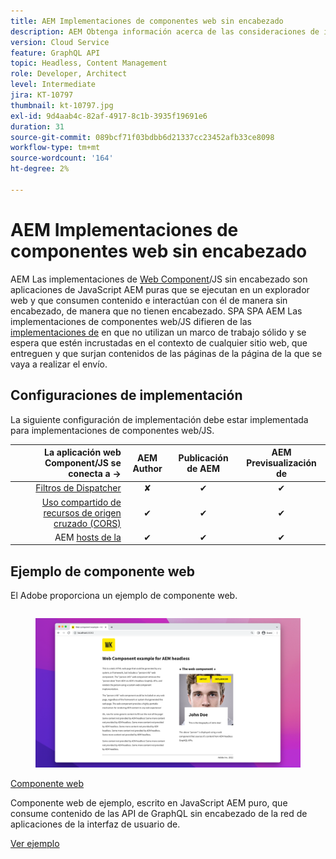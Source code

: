 ```yaml
---
title: AEM Implementaciones de componentes web sin encabezado
description: AEM Obtenga información acerca de las consideraciones de implementación para implementaciones sin encabezado de componentes web/basadas en JS puro.
version: Cloud Service
feature: GraphQL API
topic: Headless, Content Management
role: Developer, Architect
level: Intermediate
jira: KT-10797
thumbnail: kt-10797.jpg
exl-id: 9d4aab4c-82af-4917-8c1b-3935f19691e6
duration: 31
source-git-commit: 089bcf71f03bdbb6d21337cc23452afb33ce8098
workflow-type: tm+mt
source-wordcount: '164'
ht-degree: 2%

---
```


# AEM Implementaciones de componentes web sin encabezado

AEM Las implementaciones de [Web Component](https://developer.mozilla.org/en-US/docs/Web/Web_Components)/JS sin encabezado son aplicaciones de JavaScript AEM puras que se ejecutan en un explorador web y que consumen contenido e interactúan con él de manera sin encabezado, de manera que no tienen encabezado. SPA SPA AEM Las implementaciones de componentes web/JS difieren de las [implementaciones de](./spa.md) en que no utilizan un marco de trabajo sólido y se espera que estén incrustadas en el contexto de cualquier sitio web, que entreguen y que surjan contenidos de las páginas de la página de la que se vaya a realizar el envío.


## Configuraciones de implementación

La siguiente configuración de implementación debe estar implementada para implementaciones de componentes web/JS.

| La aplicación web Component/JS se conecta a → | AEM Author | Publicación de AEM | AEM Previsualización de |
|---------------------------------------------------:|:----------:|:-----------:|:-----------:|
| [Filtros de Dispatcher](./configurations/dispatcher-filters.md) | ✘ | ✔ | ✔ |
| [Uso compartido de recursos de origen cruzado (CORS)](./configurations/cors.md) | ✔ | ✔ | ✔ |
| AEM [hosts de la](./configurations/aem-hosts.md) | ✔ | ✔ | ✔ |

## Ejemplo de componente web

El Adobe proporciona un ejemplo de componente web.

<div class="columns is-multiline">
    <!-- Web Component -->
    <div class="column is-half-tablet is-half-desktop is-one-third-widescreen" aria-label="Web Component" tabindex="0">
       <div class="card">
           <div class="card-image">
               <figure class="image is-16by9">
                   <a href="../example-apps/web-component.md" title="Componente web" tabindex="-1">
                       <img class="is-bordered-r-small" src="../example-apps/assets/web-component/web-component-card.png" alt="Componente web">
                   </a>
               </figure>
           </div>
           <div class="card-content is-padded-small">
               <div class="content">
                   <p class="headline is-size-6 has-text-weight-bold"><a href="../example-apps/web-component.md" title="Componente web">Componente web</a></p>
                   <p class="is-size-6">Componente web de ejemplo, escrito en JavaScript AEM puro, que consume contenido de las API de GraphQL sin encabezado de la red de aplicaciones de la interfaz de usuario de.</p>
                   <a href="../example-apps/web-component.md" class="spectrum-Button spectrum-Button--outline spectrum-Button--primary spectrum-Button--sizeM">
                       <span class="spectrum-Button-label has-no-wrap has-text-weight-bold">Ver ejemplo</span>
                   </a>
               </div>
           </div>
       </div>
    </div>
</div>

